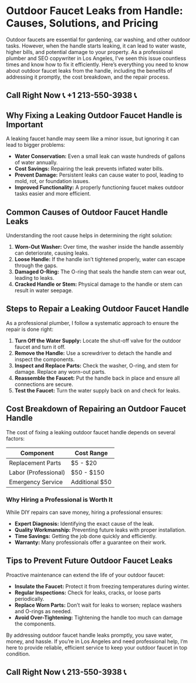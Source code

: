 # Outdoor Faucet Leaks from Handle: Causes, Solutions, and Pricing  

Outdoor faucets are essential for gardening, car washing, and other outdoor tasks. However, when the handle starts leaking, it can lead to water waste, higher bills, and potential damage to your property. As a professional plumber and SEO copywriter in Los Angeles, I’ve seen this issue countless times and know how to fix it efficiently. Here’s everything you need to know about outdoor faucet leaks from the handle, including the benefits of addressing it promptly, the cost breakdown, and the repair process.  

## Call Right Now 📞 +1 213-550-3938 📞

## Why Fixing a Leaking Outdoor Faucet Handle is Important  
A leaking faucet handle may seem like a minor issue, but ignoring it can lead to bigger problems:  
- **Water Conservation:** Even a small leak can waste hundreds of gallons of water annually.  
- **Cost Savings:** Repairing the leak prevents inflated water bills.  
- **Prevent Damage:** Persistent leaks can cause water to pool, leading to mold, rot, or foundation issues.  
- **Improved Functionality:** A properly functioning faucet makes outdoor tasks easier and more efficient.  

## Common Causes of Outdoor Faucet Handle Leaks  
Understanding the root cause helps in determining the right solution:  
1. **Worn-Out Washer:** Over time, the washer inside the handle assembly can deteriorate, causing leaks.  
2. **Loose Handle:** If the handle isn’t tightened properly, water can escape through the gaps.  
3. **Damaged O-Ring:** The O-ring that seals the handle stem can wear out, leading to leaks.  
4. **Cracked Handle or Stem:** Physical damage to the handle or stem can result in water seepage.  

## Steps to Repair a Leaking Outdoor Faucet Handle  
As a professional plumber, I follow a systematic approach to ensure the repair is done right:  
1. **Turn Off the Water Supply:** Locate the shut-off valve for the outdoor faucet and turn it off.  
2. **Remove the Handle:** Use a screwdriver to detach the handle and inspect the components.  
3. **Inspect and Replace Parts:** Check the washer, O-ring, and stem for damage. Replace any worn-out parts.  
4. **Reassemble the Faucet:** Put the handle back in place and ensure all connections are secure.  
5. **Test the Faucet:** Turn the water supply back on and check for leaks.  

## Cost Breakdown of Repairing an Outdoor Faucet Handle  
The cost of fixing a leaking outdoor faucet handle depends on several factors:  

| **Component**          | **Cost Range** |  
|------------------------|---------------|  
| Replacement Parts      | $5 - $20      |  
| Labor (Professional) | $50 - $150    |  
| Emergency Service      | Additional $50|  

### Why Hiring a Professional is Worth It  
While DIY repairs can save money, hiring a professional ensures:  
- **Expert Diagnosis:** Identifying the exact cause of the leak.  
- **Quality Workmanship:** Preventing future leaks with proper installation.  
- **Time Savings:** Getting the job done quickly and efficiently.  
- **Warranty:** Many professionals offer a guarantee on their work.  

## Tips to Prevent Future Outdoor Faucet Leaks  
Proactive maintenance can extend the life of your outdoor faucet:  
- **Insulate the Faucet:** Protect it from freezing temperatures during winter.  
- **Regular Inspections:** Check for leaks, cracks, or loose parts periodically.  
- **Replace Worn Parts:** Don’t wait for leaks to worsen; replace washers and O-rings as needed.  
- **Avoid Over-Tightening:** Tightening the handle too much can damage the components.  

By addressing outdoor faucet handle leaks promptly, you save water, money, and hassle. If you’re in Los Angeles and need professional help, I’m here to provide reliable, efficient service to keep your outdoor faucet in top condition.
## Call Right Now 📞 213-550-3938 📞